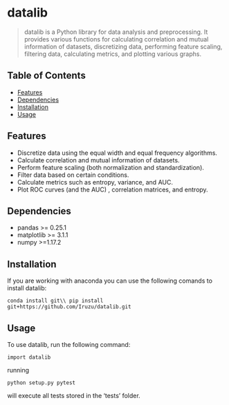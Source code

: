 # datalib
> datalib is a Python library for data analysis and preprocessing. It provides various functions for calculating correlation and mutual information of datasets, discretizing data, performing feature scaling, filtering data, calculating metrics, and plotting various graphs.

## Table of Contents
* [Features](#features)
* [Dependencies](#dependencies)
* [Installation](#installation)
* [Usage](#usage)
<!-- * [License](#license) -->

## Features

- Discretize data using the equal width and equal frequency algorithms.
- Calculate correlation and mutual information of datasets.
- Perform feature scaling (both normalization and standardization).
- Filter data based on certain conditions.
- Calculate metrics such as entropy, variance, and AUC.
- Plot ROC curves (and the AUC) , correlation matrices, and entropy.


## Dependencies

- pandas >= 0.25.1
- matplotlib >= 3.1.1
- numpy >=1.17.2

## Installation
If you are working with anaconda you can use the following comands to install datalib:

`conda install git\\
pip install git+https://github.com/Iruzu/datalib.git`

## Usage
To use datalib, run the following command:

`import datalib`

running

`python setup.py pytest`

will execute all tests stored in the ‘tests’ folder.
